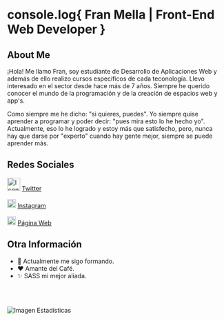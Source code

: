 #### <h1>console.log{ Fran Mella | Front-End Web Developer }</h1>

<h2>About Me</h2>

¡Hola! Me llamo Fran, soy estudiante de Desarrollo de Aplicaciones Web y además de ello realizo cursos específicos de cada teconología.
Llevo interesado en el sector desde hace más de 7 años. Siempre he querido conocer el mundo de la programación y de la creación de espacios web y app's.

Como siempre me he dicho: "si quieres, puedes". Yo siempre quise aprender a programar y poder decir: "pues mira esto lo he hecho yo". Actualmente, eso lo he logrado y estoy más que satisfecho, pero, nunca hay que darse por "experto" cuando hay gente mejor, siempre se puede aprender más.

<h2>Redes Sociales</h2>


<img src="https://user-images.githubusercontent.com/92534421/137682203-0ba70b39-31d1-4d7c-a7b8-4a2f42f9600d.png" alt="Icono Twitter" width="30px"/> [Twitter](https://twitter.com/franmelladev)
<br><br>
<img src="https://user-images.githubusercontent.com/92534421/137683147-f7c7cd96-5719-4bbf-8ff0-22e59c2cbdfa.png" alt="Icono Instagram" width="20px"/> [Instagram](https://instagram.com/_fraanpola)
<br><br>
<img src="https://user-images.githubusercontent.com/92534421/137683337-60dc574d-2648-4a8c-8910-0d0a6def9a13.png" alt="Icono Web" width="20px"/>
[Página Web](https://franmella.com)

<h2> Otra Información</h2>

- 🌱 Actualmente me sigo formando. 
- ❤️ Amante del Café.
- ✨ SASS mi mejor aliada.

<br><br>


<img src="https://github-readme-stats.vercel.app/api?username=fmelladev&&show_icons=true&title_color=fef46d&icon_color=fef46d&text_color=ffffff&bg_color=0f0f0f" alt="Imagen Estadísticas"/>
